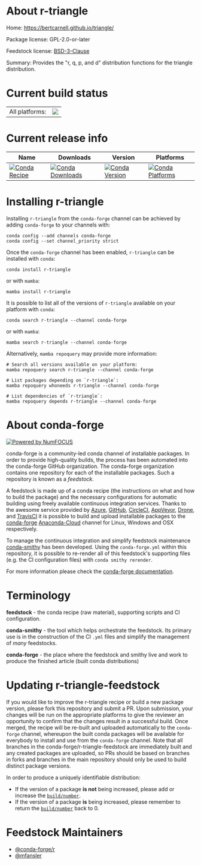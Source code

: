 About r-triangle
================

Home: https://bertcarnell.github.io/triangle/

Package license: GPL-2.0-or-later

Feedstock license: [BSD-3-Clause](https://github.com/conda-forge/r-triangle-feedstock/blob/main/LICENSE.txt)

Summary: Provides the "r, q, p, and d" distribution functions for the triangle distribution.

Current build status
====================


<table><tr><td>All platforms:</td>
    <td>
      <a href="https://dev.azure.com/conda-forge/feedstock-builds/_build/latest?definitionId=14872&branchName=main">
        <img src="https://dev.azure.com/conda-forge/feedstock-builds/_apis/build/status/r-triangle-feedstock?branchName=main">
      </a>
    </td>
  </tr>
</table>

Current release info
====================

| Name | Downloads | Version | Platforms |
| --- | --- | --- | --- |
| [![Conda Recipe](https://img.shields.io/badge/recipe-r--triangle-green.svg)](https://anaconda.org/conda-forge/r-triangle) | [![Conda Downloads](https://img.shields.io/conda/dn/conda-forge/r-triangle.svg)](https://anaconda.org/conda-forge/r-triangle) | [![Conda Version](https://img.shields.io/conda/vn/conda-forge/r-triangle.svg)](https://anaconda.org/conda-forge/r-triangle) | [![Conda Platforms](https://img.shields.io/conda/pn/conda-forge/r-triangle.svg)](https://anaconda.org/conda-forge/r-triangle) |

Installing r-triangle
=====================

Installing `r-triangle` from the `conda-forge` channel can be achieved by adding `conda-forge` to your channels with:

```
conda config --add channels conda-forge
conda config --set channel_priority strict
```

Once the `conda-forge` channel has been enabled, `r-triangle` can be installed with `conda`:

```
conda install r-triangle
```

or with `mamba`:

```
mamba install r-triangle
```

It is possible to list all of the versions of `r-triangle` available on your platform with `conda`:

```
conda search r-triangle --channel conda-forge
```

or with `mamba`:

```
mamba search r-triangle --channel conda-forge
```

Alternatively, `mamba repoquery` may provide more information:

```
# Search all versions available on your platform:
mamba repoquery search r-triangle --channel conda-forge

# List packages depending on `r-triangle`:
mamba repoquery whoneeds r-triangle --channel conda-forge

# List dependencies of `r-triangle`:
mamba repoquery depends r-triangle --channel conda-forge
```


About conda-forge
=================

[![Powered by
NumFOCUS](https://img.shields.io/badge/powered%20by-NumFOCUS-orange.svg?style=flat&colorA=E1523D&colorB=007D8A)](https://numfocus.org)

conda-forge is a community-led conda channel of installable packages.
In order to provide high-quality builds, the process has been automated into the
conda-forge GitHub organization. The conda-forge organization contains one repository
for each of the installable packages. Such a repository is known as a *feedstock*.

A feedstock is made up of a conda recipe (the instructions on what and how to build
the package) and the necessary configurations for automatic building using freely
available continuous integration services. Thanks to the awesome service provided by
[Azure](https://azure.microsoft.com/en-us/services/devops/), [GitHub](https://github.com/),
[CircleCI](https://circleci.com/), [AppVeyor](https://www.appveyor.com/),
[Drone](https://cloud.drone.io/welcome), and [TravisCI](https://travis-ci.com/)
it is possible to build and upload installable packages to the
[conda-forge](https://anaconda.org/conda-forge) [Anaconda-Cloud](https://anaconda.org/)
channel for Linux, Windows and OSX respectively.

To manage the continuous integration and simplify feedstock maintenance
[conda-smithy](https://github.com/conda-forge/conda-smithy) has been developed.
Using the ``conda-forge.yml`` within this repository, it is possible to re-render all of
this feedstock's supporting files (e.g. the CI configuration files) with ``conda smithy rerender``.

For more information please check the [conda-forge documentation](https://conda-forge.org/docs/).

Terminology
===========

**feedstock** - the conda recipe (raw material), supporting scripts and CI configuration.

**conda-smithy** - the tool which helps orchestrate the feedstock.
                   Its primary use is in the construction of the CI ``.yml`` files
                   and simplify the management of *many* feedstocks.

**conda-forge** - the place where the feedstock and smithy live and work to
                  produce the finished article (built conda distributions)


Updating r-triangle-feedstock
=============================

If you would like to improve the r-triangle recipe or build a new
package version, please fork this repository and submit a PR. Upon submission,
your changes will be run on the appropriate platforms to give the reviewer an
opportunity to confirm that the changes result in a successful build. Once
merged, the recipe will be re-built and uploaded automatically to the
`conda-forge` channel, whereupon the built conda packages will be available for
everybody to install and use from the `conda-forge` channel.
Note that all branches in the conda-forge/r-triangle-feedstock are
immediately built and any created packages are uploaded, so PRs should be based
on branches in forks and branches in the main repository should only be used to
build distinct package versions.

In order to produce a uniquely identifiable distribution:
 * If the version of a package **is not** being increased, please add or increase
   the [``build/number``](https://docs.conda.io/projects/conda-build/en/latest/resources/define-metadata.html#build-number-and-string).
 * If the version of a package **is** being increased, please remember to return
   the [``build/number``](https://docs.conda.io/projects/conda-build/en/latest/resources/define-metadata.html#build-number-and-string)
   back to 0.

Feedstock Maintainers
=====================

* [@conda-forge/r](https://github.com/conda-forge/r/)
* [@mfansler](https://github.com/mfansler/)

